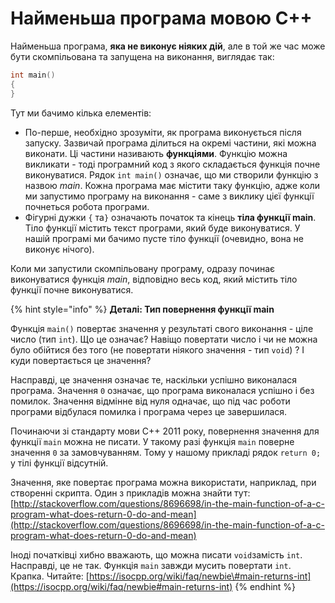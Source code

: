 # Найменьша програма мовою С++

Найменьша програма, **яка не виконує ніяких дій**, але в той же час може бути скомпільована та запущена на виконання, виглядає так:

```cpp
int main()
{
}
```

Тут ми бачимо кілька елементів:

* По-перше, необхідно зрозуміти, як програма виконується після запуску. Зазвичай програма ділиться на окремі частини, які можна виконати. Ці частини називають **функціями**. Функцію можна викликати - тоді програмний код з якого складається функція почне виконуватися. Рядок `int main()` означає, що ми створили функцію з назвою _main_. Кожна програма має містити таку функцію, адже коли ми запустимо програму на виконання - саме з виклику цієї функції почнеться робота програми.
* Фігурні дужки `{` та`}` означають початок та кінець **тіла функції main**. Тіло функції містить текст програми, який буде виконуватися. У нашій програмі ми бачимо пусте тіло функції \(очевидно, вона не виконує нічого\).

Коли ми запустили скомпільовану програму, одразу починає виконуватися функція _main_, відповідно весь код, який містить тіло функції почне виконуватися.

{% hint style="info" %}
**Деталі: Тип повернення функції main**

Функція `main()` повертає значення у результаті свого виконання - ціле число \(тип `int`\). Що це означає? Навіщо повертати число і чи не можна було обійтися без того \(не повертати ніякого значення - тип `void`\) ? І куди повертається це значення?

Насправді, це значення означає те, наскільки успішно виконалася програма. Значення `0` означає, що програма виконалася успішно і без помилок. Значення відмінне від нуля одначає, що під час роботи програми відбулася помилка і програма через це завершилася.

Починаючи зі стандарту мови С++ 2011 року, повернення значення для функції `main` можна не писати. У такому разі функція `main` поверне значення `0` за замовчуванням. Тому у нашому прикладі рядок `return 0;` у тілі функції відсутній.

Значення, яке повертає програма можна використати, наприклад, при створенні скрипта. Один з прикладів можна знайти тут: [http://stackoverflow.com/questions/8696698/in-the-main-function-of-a-c-program-what-does-return-0-do-and-mean](http://stackoverflow.com/questions/8696698/in-the-main-function-of-a-c-program-what-does-return-0-do-and-mean)

Іноді початківці хибно вважають, що можна писати `void`замість `int`. Насправді, це не так. Функція `main` завжди мусить повертати `int`. Крапка. Читайте: [https://isocpp.org/wiki/faq/newbie\#main-returns-int](https://isocpp.org/wiki/faq/newbie#main-returns-int)
{% endhint %}

